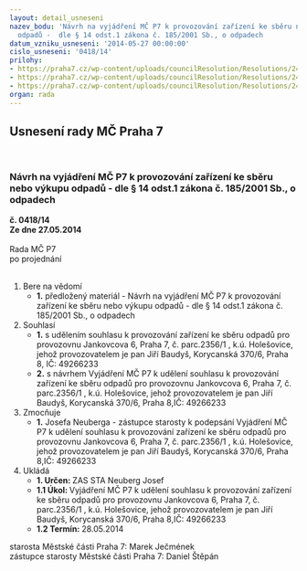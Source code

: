 ```yaml
---
layout: detail_usneseni
nazev_bodu: 'Návrh na vyjádření MČ P7 k provozování zařízení ke sběru nebo výkupu
  odpadů -  dle § 14 odst.1 zákona č. 185/2001 Sb., o odpadech        '
datum_vzniku_usneseni: '2014-05-27 00:00:00'
cislo_usneseni: '0418/14'
prilohy:
- https://praha7.cz/wp-content/uploads/councilResolution/Resolutions/24963/27-14-baudy%c5%a1.pdf
- https://praha7.cz/wp-content/uploads/councilResolution/Resolutions/24963/27-14-baudy%c5%a1_ok.jpg
- https://praha7.cz/wp-content/uploads/councilResolution/Resolutions/24963/27-14-sbs_baudy%c5%a1.doc
organ: rada
---
```

<div id="ucUsn_pList" class="usn">
	<span><h2>Usnesení rady MČ Praha 7 </h2>
<br></span><div class="standBody">
<span><h3>Návrh na vyjádření MČ P7 k provozování zařízení ke sběru nebo výkupu odpadů -  dle § 14 odst.1 zákona č. 185/2001 Sb., o odpadech        </h3></span><div class="center">
		<strong>č. 0418/14</strong><br>
	</div>
<div class="center">
		<strong>Ze dne 27.05.2014</strong><br><br>
	</div>Rada MČ P7<br> po projednání<br><br><ol>
<li>Bere na vědomí<ul><li>
<strong>1.</strong> předložený materiál - Návrh na vyjádření MČ P7 k provozování zařízení ke sběru nebo výkupu odpadů -  dle § 14 odst.1 zákona č. 185/2001 Sb., o odpadech       </li></ul>
</li>
<li>Souhlasí<ul>
<li>
<strong>1.</strong> s udělením souhlasu k provozování zařízení ke sběru odpadů pro provozovnu Jankovcova 6,  Praha 7, č. parc.2356/1 , k.ú. Holešovice, jehož provozovatelem je pan Jiří Baudyš, Korycanská 370/6, Praha 8, IČ: 49266233</li>
<li>
<strong>2.</strong> s návrhem Vyjádření MČ P7 k  udělení souhlasu k provozování zařízení ke sběru  odpadů pro provozovnu Jankovcova 6,  Praha 7, č. parc.2356/1 , k.ú. Holešovice, jehož provozovatelem je pan Jiří Baudyš, Korycanská 370/6, Praha 8,IČ: 49266233</li>
</ul>
</li>
<li>Zmocňuje<ul><li>
<strong>1.</strong> Josefa Neuberga - zástupce starosty k  podepsání Vyjádření MČ P7 k  udělení souhlasu k provozování zařízení ke sběru  odpadů pro provozovnu Jankovcova 6,  Praha 7, č. parc.2356/1 , k.ú. Holešovice, jehož provozovatelem je pan Jiří Baudyš, Korycanská 370/6, Praha 8,IČ: 49266233        </li></ul>
</li>
<li>Ukládá<ul>
<li>
<strong>1. Určen: </strong>ZAS STA Neuberg Josef</li>
<li>
<strong>1.1 Úkol: </strong>Vyjádření MČ P7 k  udělení souhlasu k provozování zařízení ke sběru  odpadů pro provozovnu Jankovcova 6,  Praha 7, č. parc.2356/1 , k.ú. Holešovice, jehož provozovatelem je pan Jiří Baudyš, Korycanská 370/6, Praha 8,IČ: 49266233</li>
<li>
<strong>1.2 Termín: </strong>28.05.2014</li>
</ul>
</li>
</ol>starosta Městské části Praha 7: Marek Ječmének<br>zástupce starosty Městské části Praha 7: Daniel Štěpán 
</div>
</div>